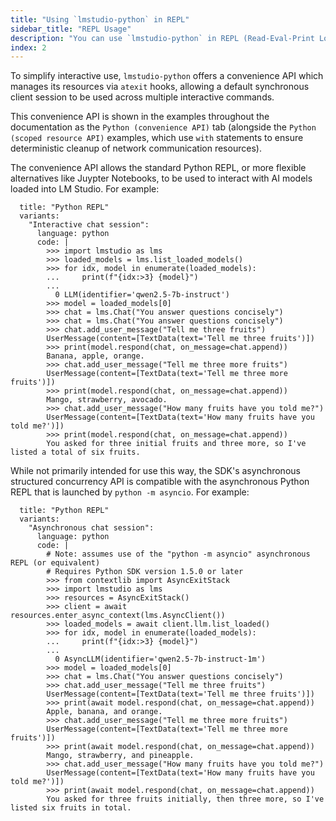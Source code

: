 ```yaml
---
title: "Using `lmstudio-python` in REPL"
sidebar_title: "REPL Usage"
description: "You can use `lmstudio-python` in REPL (Read-Eval-Print Loop) to interact with LLMs, manage models, and more."
index: 2
---
```


To simplify interactive use, `lmstudio-python` offers a convenience API which manages
its resources via `atexit` hooks, allowing a default synchronous client session
to be used across multiple interactive commands.

This convenience API is shown in the examples throughout the documentation as the
`Python (convenience API)` tab (alongside the `Python (scoped resource API)` examples,
which use `with` statements to ensure deterministic cleanup of network communication
resources).

The convenience API allows the standard Python REPL, or more flexible alternatives like
Juypter Notebooks, to be used to interact with AI models loaded into LM Studio. For
example:

```lms_code_snippet
  title: "Python REPL"
  variants:
    "Interactive chat session":
      language: python
      code: |
        >>> import lmstudio as lms
        >>> loaded_models = lms.list_loaded_models()
        >>> for idx, model in enumerate(loaded_models):
        ...     print(f"{idx:>3} {model}")
        ...
          0 LLM(identifier='qwen2.5-7b-instruct')
        >>> model = loaded_models[0]
        >>> chat = lms.Chat("You answer questions concisely")
        >>> chat = lms.Chat("You answer questions concisely")
        >>> chat.add_user_message("Tell me three fruits")
        UserMessage(content=[TextData(text='Tell me three fruits')])
        >>> print(model.respond(chat, on_message=chat.append))
        Banana, apple, orange.
        >>> chat.add_user_message("Tell me three more fruits")
        UserMessage(content=[TextData(text='Tell me three more fruits')])
        >>> print(model.respond(chat, on_message=chat.append))
        Mango, strawberry, avocado.
        >>> chat.add_user_message("How many fruits have you told me?")
        UserMessage(content=[TextData(text='How many fruits have you told me?')])
        >>> print(model.respond(chat, on_message=chat.append))
        You asked for three initial fruits and three more, so I've listed a total of six fruits.

```

While not primarily intended for use this way, the SDK's asynchronous structured concurrency API
is compatible with the asynchronous Python REPL that is launched by `python -m asyncio`.
For example:

```lms_code_snippet
  title: "Python REPL"
  variants:
    "Asynchronous chat session":
      language: python
      code: |
        # Note: assumes use of the "python -m asyncio" asynchronous REPL (or equivalent)
        # Requires Python SDK version 1.5.0 or later
        >>> from contextlib import AsyncExitStack
        >>> import lmstudio as lms
        >>> resources = AsyncExitStack()
        >>> client = await resources.enter_async_context(lms.AsyncClient())
        >>> loaded_models = await client.llm.list_loaded()
        >>> for idx, model in enumerate(loaded_models):
        ...     print(f"{idx:>3} {model}")
        ...
          0 AsyncLLM(identifier='qwen2.5-7b-instruct-1m')
        >>> model = loaded_models[0]
        >>> chat = lms.Chat("You answer questions concisely")
        >>> chat.add_user_message("Tell me three fruits")
        UserMessage(content=[TextData(text='Tell me three fruits')])
        >>> print(await model.respond(chat, on_message=chat.append))
        Apple, banana, and orange.
        >>> chat.add_user_message("Tell me three more fruits")
        UserMessage(content=[TextData(text='Tell me three more fruits')])
        >>> print(await model.respond(chat, on_message=chat.append))
        Mango, strawberry, and pineapple.
        >>> chat.add_user_message("How many fruits have you told me?")
        UserMessage(content=[TextData(text='How many fruits have you told me?')])
        >>> print(await model.respond(chat, on_message=chat.append))
        You asked for three fruits initially, then three more, so I've listed six fruits in total.

```
